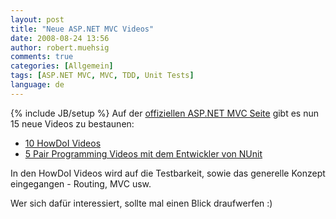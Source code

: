 ```yaml
---
layout: post
title: "Neue ASP.NET MVC Videos"
date: 2008-08-24 13:56
author: robert.muehsig
comments: true
categories: [Allgemein]
tags: [ASP.NET MVC, MVC, TDD, Unit Tests]
language: de
---
```

{% include JB/setup %}
Auf der <a href="http://asp.net/mvc">offiziellen ASP.NET MVC Seite</a> gibt es nun 15 neue Videos zu bestaunen:
- <a href="http://www.asp.net/learn/mvc-videos/#howdoi">10 HowDoI Videos</a>
- <a href="http://www.asp.net/learn/mvc-videos/#MVCPairProgramming">5 Pair Programming Videos mit dem Entwickler von NUnit</a>

In den HowDoI Videos wird auf die Testbarkeit, sowie das generelle Konzept eingegangen - Routing, MVC usw.

Wer sich dafür interessiert, sollte mal einen Blick draufwerfen :)
